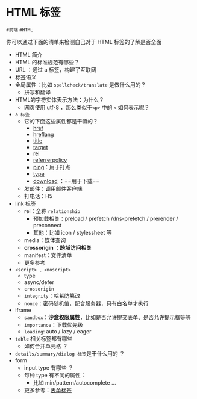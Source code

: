 
# HTML 标签


`#前端` `#HTML` 

你可以通过下面的清单来检测自己对于 HTML 标签的了解是否全面

- HTML 简介
- HTML 的标准规范有哪些？
- URL ：通过 a 标签，构建了互联网
- 标签语义
- 全局属性：比如 `spellcheck/translate` 是做什么用的？
   - 拼写和翻译
- HTML的字符实体表示方法：为什么？
   - 网页使用 utf-8 ，那么类似于`<p>` 中的 `<` 如何表示呢？
- `a 标签`
   - 它的下面这些属性都是干嘛的？
      - [href](https://wangdoc.com/html/a#href)
      - [hreflang](https://wangdoc.com/html/a#hreflang)
      - [title](https://wangdoc.com/html/a#title)
      - [target](https://wangdoc.com/html/a#target)
      - [rel](https://wangdoc.com/html/a#rel)
      - [referrerpolicy](https://wangdoc.com/html/a#referrerpolicy)
      - [ping](https://wangdoc.com/html/a#ping)：用于打点
      - [type](https://wangdoc.com/html/a#type)
      - [download](https://wangdoc.com/html/a#download) ：==用于下载==
   - 发邮件：调用邮件客户端
   - 打电话：H5
- link 标签
   - rel：全称 `relationship`
      - 预加载相关：preload / prefetch /dns-prefetch / prerender / preconnect
      - 其他：比如 icon / stylessheet 等
   - media：媒体查询
   - **crossorigin ：跨域访问相关**
   - manifest：文件清单
   - 更多参考 [<link>](https://wangdoc.com/html/link#hreflang-%E5%B1%9E%E6%80%A7)
- `<script> 、<noscript>`
	- type 
	- async/defer
	- `crossorigin`
	- `integrity`：哈希防篡改
	- `nonce`：密码随机值，配合服务器，只有白名单才执行
- iframe
	- `sandbox`：**沙盒权限属性**，比如是否允许提交表单、是否允许提示框等等
	- `importance`：下载优先级
	- `loading`: auto / lazy / eager 
- `table` 相关标签都有哪些
	- 如何合并单元格 ？
- `details/summary/dialog 标签`是干什么用的 ？ 
- form 
	- input type 有哪些 ？
	- 每种 type 有不同的属性：
		- 比如 min/pattern/autocomplete ...
	- 更多参考：[表单标签](https://wangdoc.com/html/form#meter)

